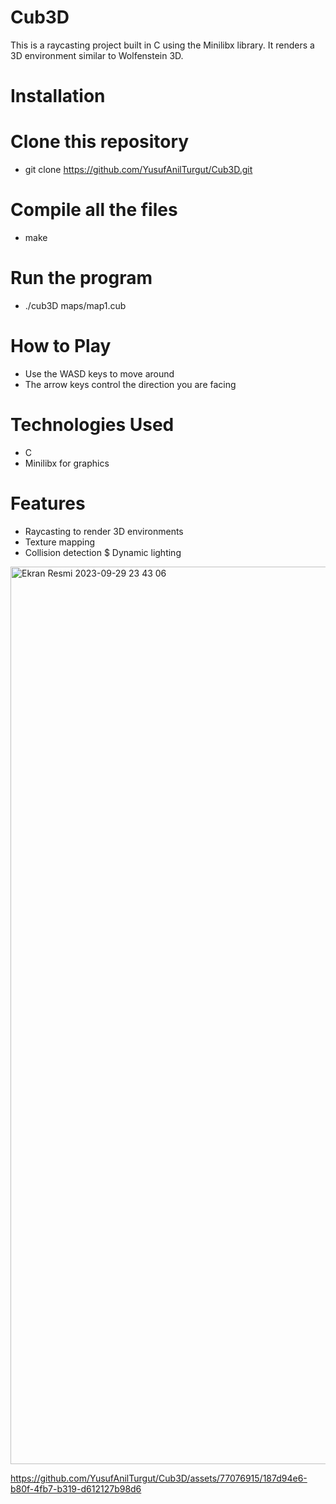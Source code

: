 # Cub3D
This is a raycasting project built in C using the Minilibx library. It renders a 3D environment similar to Wolfenstein 3D.


# Installation
# Clone this repository
- git clone https://github.com/YusufAnilTurgut/Cub3D.git

# Compile all the files
- make

# Run the program
- ./cub3D maps/map1.cub


# How to Play
- Use the WASD keys to move around
- The arrow keys control the direction you are facing


# Technologies Used
- C
- Minilibx for graphics


# Features
- Raycasting to render 3D environments
- Texture mapping
- Collision detection
$ Dynamic lighting


<img width="1436" alt="Ekran Resmi 2023-09-29 23 43 06" src="https://github.com/badi361/Cub3D/assets/115088616/dff06e89-6552-41ed-9fb0-1ccdf7fd1efe">



https://github.com/YusufAnilTurgut/Cub3D/assets/77076915/187d94e6-b80f-4fb7-b319-d612127b98d6


